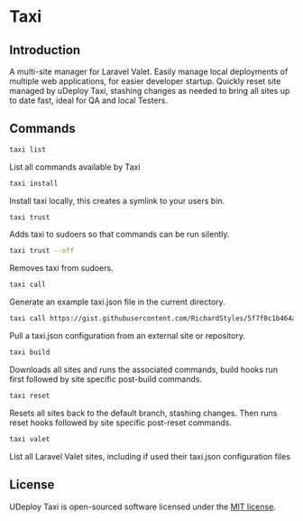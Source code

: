 # Taxi

## Introduction

A multi-site manager for Laravel Valet. Easily manage local deployments of multiple web applications, 
for easier developer startup. Quickly reset site managed by uDeploy Taxi, stashing changes as needed to bring 
all sites up to date fast, ideal for QA and local Testers.

## Commands

```bash
taxi list
```
List all commands available by Taxi

```bash
taxi install
```
Install taxi locally, this creates a symlink to your users bin.

```bash
taxi trust
```
Adds taxi to sudoers so that commands can be run silently.

```bash
taxi trust --off
```
Removes taxi from sudoers.

```bash
taxi call
``` 
Generate an example taxi.json file in the current directory.

```bash
taxi call https://gist.githubusercontent.com/RichardStyles/5f7f0c1b464aa33c2ac178807cf8e906/raw/dacbeaf9cc3baad04ec649271b9d5d9a579718ce/taxi-example.json
```
Pull a taxi.json configuration from an external site or repository.

```bash
taxi build
```
Downloads all sites and runs the associated commands, build hooks run first followed by site specific post-build commands.

```bash
taxi reset
```
Resets all sites back to the default branch, stashing changes. Then runs reset hooks followed by site specific post-reset commands.

```bash
taxi valet
```
List all Laravel Valet sites, including if used their taxi.json configuration files  

## License

UDeploy Taxi is open-sourced software licensed under the [MIT license](https://opensource.org/licenses/MIT).